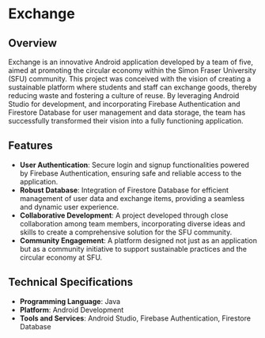 # Exchange

## Overview
Exchange is an innovative Android application developed by a team of five, aimed at promoting the circular economy within the Simon Fraser University (SFU) community. This project was conceived with the vision of creating a sustainable platform where students and staff can exchange goods, thereby reducing waste and fostering a culture of reuse. By leveraging Android Studio for development, and incorporating Firebase Authentication and Firestore Database for user management and data storage, the team has successfully transformed their vision into a fully functioning application.

## Features

- **User Authentication**: Secure login and signup functionalities powered by Firebase Authentication, ensuring safe and reliable access to the application.
- **Robust Database**: Integration of Firestore Database for efficient management of user data and exchange items, providing a seamless and dynamic user experience.
- **Collaborative Development**: A project developed through close collaboration among team members, incorporating diverse ideas and skills to create a comprehensive solution for the SFU community.
- **Community Engagement**: A platform designed not just as an application but as a community initiative to support sustainable practices and the circular economy at SFU.

## Technical Specifications

- **Programming Language**: Java
- **Platform**: Android Development
- **Tools and Services**: Android Studio, Firebase Authentication, Firestore Database
